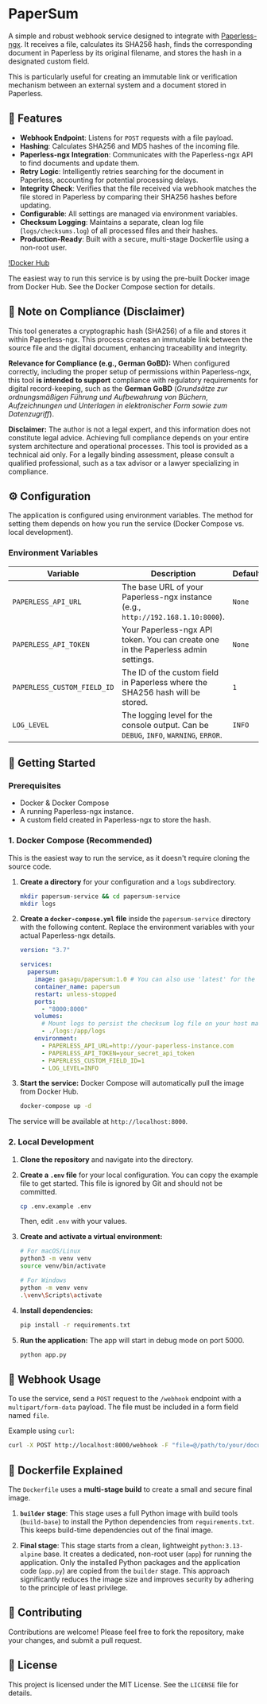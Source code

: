 # PaperSum

A simple and robust webhook service designed to integrate with [Paperless-ngx](https://github.com/paperless-ngx/paperless-ngx). It receives a file, calculates its SHA256 hash, finds the corresponding document in Paperless by its original filename, and stores the hash in a designated custom field.

This is particularly useful for creating an immutable link or verification mechanism between an external system and a document stored in Paperless.

## 🎯 Features

- **Webhook Endpoint**: Listens for `POST` requests with a file payload.
- **Hashing**: Calculates SHA256 and MD5 hashes of the incoming file.
- **Paperless-ngx Integration**: Communicates with the Paperless-ngx API to find documents and update them.
- **Retry Logic**: Intelligently retries searching for the document in Paperless, accounting for potential processing delays.
- **Integrity Check**: Verifies that the file received via webhook matches the file stored in Paperless by comparing their SHA256 hashes before updating.
- **Configurable**: All settings are managed via environment variables.
- **Checksum Logging**: Maintains a separate, clean log file (`logs/checksums.log`) of all processed files and their hashes.
- **Production-Ready**: Built with a secure, multi-stage Dockerfile using a non-root user.

[!Docker Hub](https://hub.docker.com/r/gasagu/papersum)

The easiest way to run this service is by using the pre-built Docker image from Docker Hub. See the Docker Compose section for details.

## 📝 Note on Compliance (Disclaimer)

This tool generates a cryptographic hash (SHA256) of a file and stores it within Paperless-ngx. This process creates an immutable link between the source file and the digital document, enhancing traceability and integrity.

**Relevance for Compliance (e.g., German GoBD):** When configured correctly, including the proper setup of permissions within Paperless-ngx, this tool **is intended to support** compliance with regulatory requirements for digital record-keeping, such as the **German GoBD** (*Grundsätze zur ordnungsmäßigen Führung und Aufbewahrung von Büchern, Aufzeichnungen und Unterlagen in elektronischer Form sowie zum Datenzugriff*).

**Disclaimer:** The author is not a legal expert, and this information does not constitute legal advice. Achieving full compliance depends on your entire system architecture and operational processes. This tool is provided as a technical aid only. For a legally binding assessment, please consult a qualified professional, such as a tax advisor or a lawyer specializing in compliance.

## ⚙️ Configuration

The application is configured using environment variables. The method for setting them depends on how you run the service (Docker Compose vs. local development).

### Environment Variables

| Variable                    | Description                                                                                             | Default | Required |
| --------------------------- | ------------------------------------------------------------------------------------------------------- | ------- | -------- |
| `PAPERLESS_API_URL`         | The base URL of your Paperless-ngx instance (e.g., `http://192.168.1.10:8000`).                          | `None`  | **Yes**  |
| `PAPERLESS_API_TOKEN`       | Your Paperless-ngx API token. You can create one in the Paperless admin settings.                       | `None`  | **Yes**  |
| `PAPERLESS_CUSTOM_FIELD_ID` | The ID of the custom field in Paperless where the SHA256 hash will be stored.                           | `1`     | No       |
| `LOG_LEVEL`                 | The logging level for the console output. Can be `DEBUG`, `INFO`, `WARNING`, `ERROR`.                   | `INFO`  | No       |

## 🚀 Getting Started

### Prerequisites

- Docker & Docker Compose
- A running Paperless-ngx instance.
- A custom field created in Paperless-ngx to store the hash.

### 1. Docker Compose (Recommended)

This is the easiest way to run the service, as it doesn't require cloning the source code.

1.  **Create a directory** for your configuration and a `logs` subdirectory.
    ```bash
    mkdir papersum-service && cd papersum-service
    mkdir logs
    ```

2.  **Create a `docker-compose.yml` file** inside the `papersum-service` directory with the following content. Replace the environment variables with your actual Paperless-ngx details.

    ```yaml
    version: "3.7"

    services:
      papersum:
        image: gasagu/papersum:1.0 # You can also use 'latest' for the newest version
        container_name: papersum
        restart: unless-stopped
        ports:
          - "8000:8000"
        volumes:
          # Mount logs to persist the checksum log file on your host machine
          - ./logs:/app/logs
        environment:
          - PAPERLESS_API_URL=http://your-paperless-instance.com
          - PAPERLESS_API_TOKEN=your_secret_api_token
          - PAPERLESS_CUSTOM_FIELD_ID=1
          - LOG_LEVEL=INFO
    ```

3.  **Start the service:**
    Docker Compose will automatically pull the image from Docker Hub.
    ```bash
    docker-compose up -d
    ```
The service will be available at `http://localhost:8000`.

### 2. Local Development

1.  **Clone the repository** and navigate into the directory.

2.  **Create a `.env` file** for your local configuration. You can copy the example file to get started. This file is ignored by Git and should not be committed.
    ```bash
    cp .env.example .env
    ```
    Then, edit `.env` with your values.

3.  **Create and activate a virtual environment:**
    ```bash
    # For macOS/Linux
    python3 -m venv venv
    source venv/bin/activate

    # For Windows
    python -m venv venv
    .\venv\Scripts\activate
    ```

4.  **Install dependencies:**
    ```bash
    pip install -r requirements.txt
    ```

5.  **Run the application:**
    The app will start in debug mode on port 5000.
    ```bash
    python app.py
    ```

## 🔧 Webhook Usage

To use the service, send a `POST` request to the `/webhook` endpoint with a `multipart/form-data` payload. The file must be included in a form field named `file`.

Example using `curl`:
```bash
curl -X POST http://localhost:8000/webhook -F "file=@/path/to/your/document.pdf"
```

## 🐳 Dockerfile Explained

The `Dockerfile` uses a **multi-stage build** to create a small and secure final image.

1.  **`builder` stage**: This stage uses a full Python image with build tools (`build-base`) to install the Python dependencies from `requirements.txt`. This keeps build-time dependencies out of the final image.

2.  **Final stage**: This stage starts from a clean, lightweight `python:3.13-alpine` base. It creates a dedicated, non-root user (`app`) for running the application. Only the installed Python packages and the application code (`app.py`) are copied from the `builder` stage. This approach significantly reduces the image size and improves security by adhering to the principle of least privilege.

## 🤝 Contributing

Contributions are welcome! Please feel free to fork the repository, make your changes, and submit a pull request.

## 📄 License

This project is licensed under the MIT License. See the `LICENSE` file for details.
